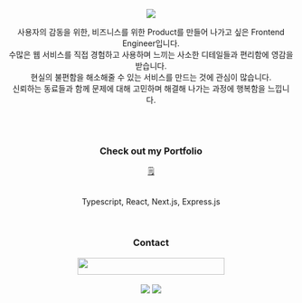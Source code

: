 <div>
  <p align="center">
    <img src="https://capsule-render.vercel.app/api?type=venom&height=200&color=f5f5f5&reversal=false"/>
  </p>

  <p align="center">
    사용자의 감동을 위한, 비즈니스를 위한 Product를 만들어 나가고 싶은 Frontend Engineer입니다.<br />
    수많은 웹 서비스를 직접 경험하고 사용하며 느끼는 사소한 디테일들과 편리함에 영감을 받습니다.<br />
    현실의 불편함을 해소해줄 수 있는 서비스를 만드는 것에 관심이 많습니다.<br />
    신뢰하는 동료들과 함께 문제에 대해 고민하며 해결해 나가는 과정에 행복함을 느낍니다.<br />
  </p>

  <br />
  <br />

  <div align="center">
    <h3>Check out my Portfolio</h2>
    <a href="https://adamseungheonshin.notion.site">🗒️</a>
  </div>

  <br />
  
  <p align="center">
    Typescript, React, Next.js, Express.js<br />
  </p>
  
  <br />
  
  <div align="center">
    <h3>Contact</h2>
    <a href="mailto:tlstmdgjs980902@gmail.com">
      <img src="https://img.shields.io/badge/tlstmdgjs980902@gmail.com-f5f5f5.svg?style=for-the-badge&logo=gmail&logoColor=black" style="width: 260px; height: 30px;"/>
    </a>
  </div>
  <br />
  
  <div align="center">
    <img src="https://github-readme-stats.vercel.app/api?username=AdamSeungheonShin&show_icons=true&bg_color=f5f5f5&text_color=171717&icon_color=404040&border_color=fafafa&title_color=171717"/>
    <img src="https://github-readme-stats.vercel.app/api/top-langs/?username=AdamSeungheonShin&layout=compact&bg_color=f5f5f5&text_color=171717&icon_color=404040&border_color=fafafa&title_color=171717"/>
  </div>
<div/>
